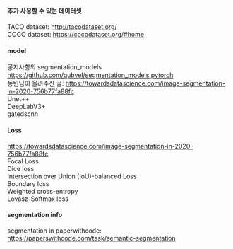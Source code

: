 
#### 추가 사용할 수 있는 데이터셋

TACO dataset: http://tacodataset.org/ </br>
COCO dataset: https://cocodataset.org/#home </br>

#### model

공지사항의 segmentation_models https://github.com/qubvel/segmentation_models.pytorch </br>
동빈님이 올려주신 글: https://towardsdatascience.com/image-segmentation-in-2020-756b77fa88fc </br>
Unet++ </br>
DeepLabV3+ </br>
gatedscnn </br>

#### Loss

https://towardsdatascience.com/image-segmentation-in-2020-756b77fa88fc </br>
Focal Loss </br>
Dice loss </br>
Intersection over Union (IoU)-balanced Loss </br>
Boundary loss </br>
Weighted cross-entropy </br>
Lovász-Softmax loss </br>

#### segmentation info
segmentation in paperwithcode: https://paperswithcode.com/task/semantic-segmentation </br>
